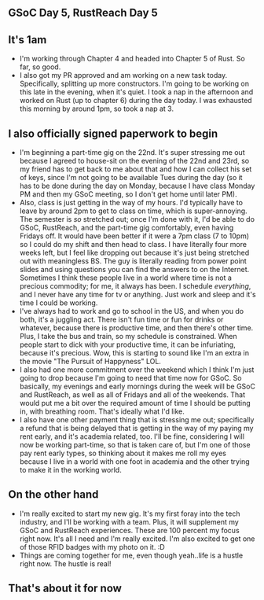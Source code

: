 ## GSoC Day 5, RustReach Day 5

## It's 1am
- I'm working through Chapter 4 and headed into Chapter 5 of Rust. So far, so good. 
- I also got my PR approved and am working on a new task today. Specifically, splitting up more
  constructors. I'm going to be working on this late in the evening, when it's quiet. I took a nap in the afternoon
  and worked on Rust (up to chapter 6) during the day today. I was exhausted this morning by around 1pm, so took a nap at 3.
  
## I also officially signed paperwork to begin
- I'm beginning a part-time gig on the 22nd. It's super stressing me out because I agreed to house-sit
  on the evening of the 22nd and 23rd, so my friend has to get back to me about that and how I can collect 
  his set of keys, since I'm not going to be available Tues during the day (so it has to be done during the day on 
  Monday, because I have class Monday PM and then my GSoC meeting, so I don't get home until later PM).
- Also, class is just getting in the way of my hours. I'd typically have to leave by around 2pm to get to class on time,
  which is super-annoying. The semester is *so* stretched out; once I'm done with it, I'd be able to do GSoC, RustReach,
  and the part-time gig comfortably, even having Fridays off. It would have been better if it were a 7pm class (7 to 10pm) so 
  I could do my shift and then head to class.
  I have literally four more weeks left, but I feel like dropping out because it's just being stretched out with meaningless BS.
  The guy is literally reading from power point slides and using questions you can find the answers to on the Internet.
  Sometimes I think these people live in a world where time is not a precious commodity; for me, it always has been. I schedule *everything*, and I never have any time for tv or anything. Just work and sleep and it's time I could be working.
- I've always had to work and go to school in the US, and when you do both, it's a juggling act. There isn't fun time or fun for drinks 
  or whatever, because there is productive time, and then there's other time. Plus, I take the bus and train, so my schedule is constrained. When people start to dick with your productive time, it can be infuriating, because it's precious.
  Wow, this is starting to sound like I'm an extra in the movie "The Pursuit of Happyness" LOL.
- I also had one more commitment over the weekend which I think I'm just going to drop because I'm going to need that time 
  now for GSoC. So basically, my evenings and early mornings during the week will be GSoC and RustReach, as well as all of Fridays 
  and all of the weekends. That would put me a bit over the required amount of time I should be putting in, with breathing room.
  That's ideally what I'd like.
- I also have one other payment thing that is stressing me out; specifically a refund that is being delayed that is getting in 
  the way of my paying my rent early, and it's academia related, too. I'll be fine, considering I will now be working part-time, so that is taken care of,
  but I'm one of those pay rent early types, so thinking about it makes me roll my eyes because I live in a world with one foot in academia and the other trying to make it in the working world. 
  
## On the other hand 
- I'm really excited to start my new gig. It's my first foray into the tech industry, and I'll be working with a team. Plus, it will
  supplement my GSoC and RustReach experiences. These are 100 percent my focus right now. It's all I need and I'm really excited.
  I'm also excited to get one of those RFID badges with my photo on it. :D
- Things are coming together for me, even though yeah..life is a hustle right now. The hustle is real!

## That's about it for now
  
